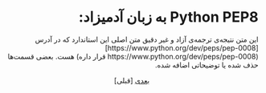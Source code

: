 <h1 align=right>‫Python PEP8 به زبان آدمیزاد:</h1>

<p align=right>‫این متن نتیجه‌ی ترجمه‌ی آزاد و غیر دقیق متن اصلی این استاندار‫د که در آدرس ‪[‫‪https://www.python.org/dev/peps/pep-0008]‬
‪‬(‫‪https://www.python.org/dev/peps/pep-0008)‬ قرار داره‬ هست. بعضی قسمت‌ها حذف شده یا  توضیحاتی اضافه شده.</p>

<p align=center><a href="https://github.com/vahit/pep8-per/blob/master/intro.md">بعدی</a>                                    [قبلی]</p>
